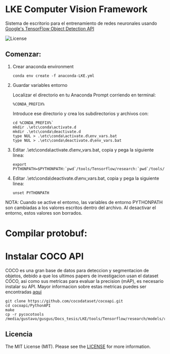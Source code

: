 # LKE Computer Vision Framework

Sistema de escritorio para el entrenamiento de redes neuronales usando [Google's TensorFlow Object Detection API](https://github.com/tensorflow/models/tree/master/research/object_detection)

![License](http://img.shields.io/:license-mit-blue.svg)

## Comenzar:
1. Crear anaconda environment

	`conda env create -f anaconda-LKE.yml`

2. Guardar variables entorno

	Localizar el directorio en tu Anaconda Prompt corriendo en terminal:
	
	`%CONDA_PREFIX%`
	
	Introduce ese directorio y crea los subdirectorios y archivos con:
	```
	cd %CONDA_PREFIX%`
	mkdir .\etc\conda\activate.d
	mkdir .\etc\conda\deactivate.d
	type NUL > .\etc\conda\activate.d\env_vars.bat
	type NUL > .\etc\conda\deactivate.d\env_vars.bat
	```

3. Editar .\etc\conda\activate.d\env_vars.bat, copia y pega la siguiente linea:
	```
	export PYTHONPATH=$PYTHONPATH:`pwd`/tools/Tensorflow/research:`pwd`/tools/Tensorflow/research/slim
	```
4. Editar .\etc\conda\deactivate.d\env_vars.bat, copia y pega la siguiente linea:
	```
	unset PYTHONPATH
	```

NOTA: 
Cuando se active el entorno, las variables de entorno PYTHONPATH son cambiadas a los valores escritos dentro del archivo. Al desactivar el entorno, estos valores son borrados.

# Compilar protobuf:



# Instalar COCO API

COCO es una gran base de datos para deteccion y segmentacion de objetos, debido a que los ultimos papers de investigacion usan el dataset COCO, 
asi como sus metricas para evaluar la precision (mAP), es necesario instalar su API. 
Mayor informacion sobre estas metricas puedes ser encontradas [aqui](https://medium.com/@timothycarlen/understanding-the-map-evaluation-metric-for-object-detection-a07fe6962cf3)

	git clone https://github.com/cocodataset/cocoapi.git
	cd cocoapi/PythonAPI
	make
	cp -r pycocotools /media/gustavo/gusgus/Docs_tesis/LKE/tools/Tensorflow/research/models/research/


## Licencia

The MIT License (MIT). Please see the [LICENSE](https://github.com/mrguz170/LKE/blob/master/LICENSE.md) for more information.

